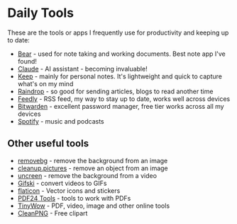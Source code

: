 # Daily Tools

These are the tools or apps I frequently use for productivity and keeping up to date:

- [Bear](https://bear.app/) - used for note taking and working documents. Best note app I've found!
- [Claude](https://claude.ai) - AI assistant - becoming invaluable!
- [Keep](https://www.google.com/keep) - mainly for personal notes. It's lightweight and quick to capture what's on my mind
- [Raindrop](https://raindrop.io/) - so good for sending articles, blogs to read another time
- [Feedly](https://feedly.com) - RSS feed, my way to stay up to date, works well across devices
- [Bitwarden](https://bitwarden.com) - excellent password manager, free tier works across all my devices
- [Spotify](https://www.spotify.com) - music and podcasts

## Other useful tools

- [removebg](https://www.remove.bg/) - remove the background from an image
- [cleanup.pictures](https://cleanup.pictures/) - remove an object from an image
- [uncreen](https://www.unscreen.com/) - remove the background from a video
- [Gifski](https://gif.ski/) - convert videos to GIFs
- [flaticon](https://www.flaticon.com/) - Vector icons and stickers
- [PDF24 Tools](https://tools.pdf24.org/en/) - tools to work with PDFs
- [TinyWow](https://tinywow.com/) - PDF, video, image and other online tools
- [CleanPNG](https://www.cleanpng.com/) - Free clipart
